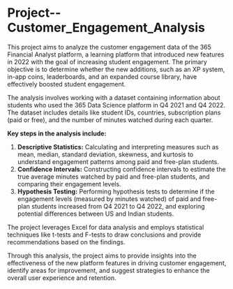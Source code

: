 # Project--Customer_Engagement_Analysis
This project aims to analyze the customer engagement data of the 365 Financial Analyst platform, a learning platform that introduced new features in 2022 with the goal of increasing student engagement. The primary objective is to determine whether the new additions, such as an XP system, in-app coins, leaderboards, and an expanded course library, have effectively boosted student engagement.

The analysis involves working with a dataset containing information about students who used the 365 Data Science platform in Q4 2021 and Q4 2022. The dataset includes details like student IDs, countries, subscription plans (paid or free), and the number of minutes watched during each quarter.

**Key steps in the analysis include:**

1. **Descriptive Statistics:** Calculating and interpreting measures such as mean, median, standard deviation, skewness, and kurtosis to understand engagement patterns among paid and free-plan students.
2. **Confidence Intervals:** Constructing confidence intervals to estimate the true average minutes watched by paid and free-plan students, and comparing their engagement levels.
3. **Hypothesis Testing:** Performing hypothesis tests to determine if the engagement levels (measured by minutes watched) of paid and free-plan students increased from Q4 2021 to Q4 2022, and exploring potential differences between US and Indian students.

The project leverages Excel for data analysis and employs statistical techniques like t-tests and F-tests to draw conclusions and provide recommendations based on the findings.

Through this analysis, the project aims to provide insights into the effectiveness of the new platform features in driving customer engagement, identify areas for improvement, and suggest strategies to enhance the overall user experience and retention.

